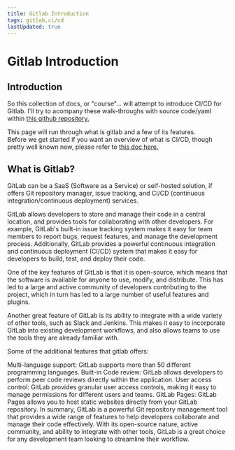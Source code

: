 ```yaml
---
title: Gitlab Introduction
tags: gitlab,ci/cd
lastUpdated: true
---
```

# Gitlab Introduction
## Introduction

So this collection of docs, or "course"... will attempt to introduce CI/CD for Gitlab.
I'll try to acompany these walk-throughs with source code/yaml within [this github repository.]()

This page will run through what is gitlab and a few of its features.<br/>
Before we get started if you want an overview of what is CI/CD, though pretty well known now, please refer to [this doc here.](../index.md)

## What is Gitlab?

GitLab can be a SaaS (Software as a Service) or self-hosted solution, if offers Git repository manager, issue tracking, and CI/CD (continuous integration/continuous deployment) services.

GitLab allows developers to store and manage their code in a central location, and provides tools for collaborating with other developers. For example, GitLab's built-in issue tracking system makes it easy for team members to report bugs, request features, and manage the development process. Additionally, GitLab provides a powerful continuous integration and continuous deployment (CI/CD) system that makes it easy for developers to build, test, and deploy their code.

One of the key features of GitLab is that it is open-source, which means that the software is available for anyone to use, modify, and distribute. This has led to a large and active community of developers contributing to the project, which in turn has led to a large number of useful features and plugins.

Another great feature of GitLab is its ability to integrate with a wide variety of other tools, such as Slack and Jenkins. This makes it easy to incorporate GitLab into existing development workflows, and also allows teams to use the tools they are already familiar with.

Some of the additional features that gitlab offers:

Multi-language support: GitLab supports more than 50 different programming languages.
Built-in Code review: GitLab allows developers to perform peer code reviews directly within the application.
User access control: GitLab provides granular user access controls, making it easy to manage permissions for different users and teams.
GitLab Pages: GitLab Pages allows you to host static websites directly from your GitLab repository.
In summary, GitLab is a powerful Git repository management tool that provides a wide range of features to help developers collaborate and manage their code effectively. With its open-source nature, active community, and ability to integrate with other tools, GitLab is a great choice for any development team looking to streamline their workflow.



